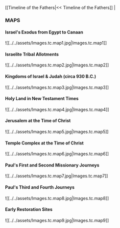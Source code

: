 [[Timeline of the Fathers|<< Timeline of the Fathers]]  |  

### MAPS
#### Israel's Exodus from Egypt to Canaan
![[../../assets/Images.tc.map1.jpg|Images.tc.map1]]
#### Israelite Tribal Allotments
![[../../assets/Images.tc.map2.jpg|Images.tc.map2]]
#### Kingdoms of Israel & Judah (circa 930 B.C.)
![[../../assets/Images.tc.map3.jpg|Images.tc.map3]]
#### Holy Land in New Testament Times
![[../../assets/Images.tc.map4.jpg|Images.tc.map4]]
#### Jerusalem at the Time of Christ
![[../../assets/Images.tc.map5.jpg|Images.tc.map5]]
#### Temple Complex at the Time of Christ
![[../../assets/Images.tc.map6.jpg|Images.tc.map6]]
#### Paul's First and Second Missionary Journeys
![[../../assets/Images.tc.map7.jpg|Images.tc.map7]]
#### Paul's Third and Fourth Journeys
![[../../assets/Images.tc.map8.jpg|Images.tc.map8]]
#### Early Restoration Sites
![[../../assets/Images.tc.map9.jpg|Images.tc.map9]]